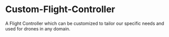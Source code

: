 # Custom-Flight-Controller
A Flight Controller which can be customized to tailor our specific needs and used for drones in any domain.
